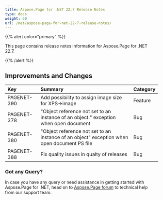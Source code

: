 ```yaml
---
title: Aspose.Page for .NET 22.7 Release Notes
type: docs
weight: 60
url: /net/aspose-page-for-net-22-7-release-notes/
---
```


{{% alert color="primary" %}}

This page contains release notes information for Aspose.Page for .NET 22.7.

{{% /alert %}}
## **Improvements and Changes**

|**Key**|**Summary**|**Category**|
| :- | :- | :- |
|PAGENET-390|Add possibility to assign image size for XPS->image|Feature|
|PAGENET-378|"Object reference not set to an instance of an object." exception when open document|Bug|
|PAGENET-380|"Object reference not set to an instance of an object" exception when open document PS file|Bug|
|PAGENET-388|Fix quality issues in qualty of releases|Bug|
### **Got any Query?**
In case you have any query or need assistance in getting started with Aspose.Page for .NET, head on to [Aspose.Page forum](https://forum.aspose.com/c/page/39) to technical help from our support team.

